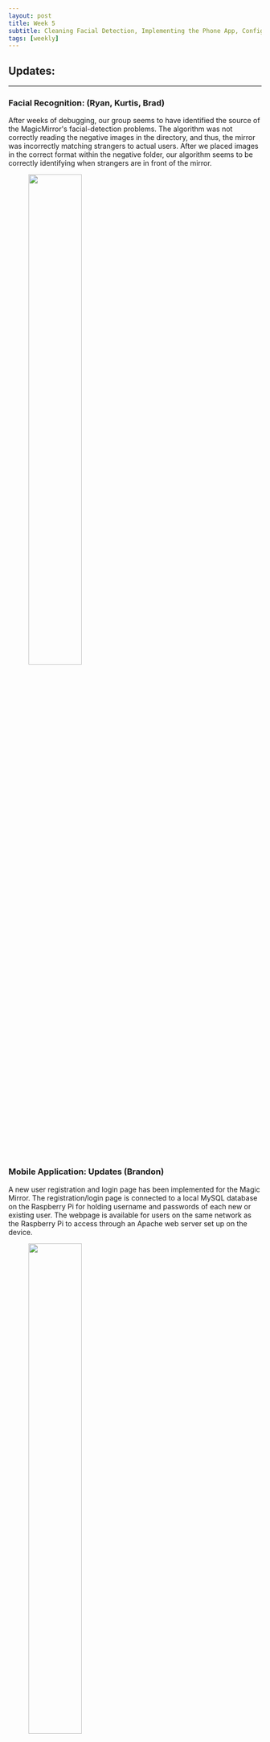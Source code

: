 ```yaml
---
layout: post
title: Week 5
subtitle: Cleaning Facial Detection, Implementing the Phone App, Configuring the Proximity Sensor
tags: [weekly]
---
```


## Updates:
---

### Facial Recognition: (Ryan, Kurtis, Brad)
After weeks of debugging, our group seems to have identified the source of the MagicMirror's facial-detection problems. The algorithm was not correctly reading the negative images in the directory, and thus, the mirror was incorrectly matching strangers to actual users. After we placed images in the correct format within the negative folder, our algorithm seems to be correctly identifying when strangers are in front of the mirror.

<figure>
	<img style="width: 50%; height: 50%" src="{{ 'https://image.slidesharecdn.com/defcon-23-joshua-smith-high-def-fuzzing-exploitation-over-hdmi-cec-updated-160701101451/95/high-definition-fuzzing-exploring-hdmi-vulnerabilities-16-638.jpg?cb=1467369160' | prepend: site.baseurl }}" alt=""> 
	<!-- <figcaption>CEC protocol used to control our monitor through HDMI.</figcaption> -->
</figure>

### Mobile Application: Updates (Brandon)
A new user registration and login page has been implemented for the Magic Mirror. The registration/login page is connected to a local MySQL database on the Raspberry Pi for holding username and passwords of each new or existing user. The webpage is available for users on the same network as the Raspberry Pi to access through an Apache web server set up on the device. 

<figure>
	<img style="width: 50%; height: 50%" src="{{ '/img/Register_Login_Page.JPG' | prepend: site.baseurl }}" alt=""> 
	<!-- <figcaption>The new user registration/login page for the Magic Mirror.</figcaption> -->
</figure>

Upon a successful login, the webpage will go to the Remote Control for the Magic Mirror that allows users to customize their setup.

![picture alt](https://raw.githubusercontent.com/Jopyth/MMM-Remote-Control/master/.github/power.png "Open Source Remote Control, Menu")

### Gesture Control (Ryan, Kurtis)
We have just received the Hover gesture sensor. Potential uses for the gesture sensor include: swiping to additional modules, choosing to create a new profile, and configuring user profiles through a drag-and-drop like mechanism.

### Smart Mirror ON/OFF Protocol (Brad)
With the base proximity sensor module, we found that when the HDMI output was turned OFF, the monitor displayed an ugly textbox saying that no signal was detected. To work around this problem, our group tried out a few options.

Potential Solutions:
* Loading an HTML-defined black rectangle to cover everything on the screen
* Turning off HDMI output with /bin/vcgencmd
* Turning off HDMI output with /bin/tvservice
* Setting the brightness through 0/255

At the end, we decided that the first option (HTML cover) was the best and easiest option to implement. However, after discovering CEC, we will also consider turning off/on the monitor directly with the proximity sensor.

### Smart Mirror Frame (Ryan, Kurtis, Brandon, Brad)
Our group took apart the plastic frame off of the monitor for future insertion into its wooden casing. Unfortunately, during the process, the wires connected to the ON/OFF sensor for the remote were ripped off. This meant that we were unable to turn ON/OFF the mirror. After some panic, our group was able to work around this problem by toggling the ON/OFF state of the monitor through the CEC protocol. For the future, we will need to turn ON/OFF the monitor through the HDMI output of the Raspberry Pi.

<br>
## Next Steps:
---

### Facial Recognition: (Ryan, Kurtis, Brad)
Facial recognition seems to be fully functional on the MagicMirror. After realizing that the "negative" images were not being read correctly, the facial detection algorithm seemed to be correctly identifying strangers. Going forward, we are planning to tweak our positive threshold further to ensure that facial recognition works accurately during the Mother of All Demos (MOAD). We will also be implementing a user profile creation script that will make creating new user profiles seamlessly with use of the mirror.

### Mobile Application: (Brandon)
Now that registration is functioning on the webpage, we need to have the facial recognition begin upon successful registration. This requires communication between the PHP of the webpage to the running javascript program of the Magic Mirror. During the facial recognition capturing mode for the new user, the webpage should transition to a page instructing the user to hold still for the duration of the capture. After the capture is complete, the webpage should go to the remote control for the user to customize their Magic Mirror. 

### Gesture Control: (Ryan, Kurtis)
With the Hover hardware in our hands, development for user input through gestures can finally start. We hope to get gesture sensing fully implemented within our system by the end of next week.

### Smart Mirror ON/OFF Protocol (Brad)
The Proximity Sensor appears to be fully functional and is implemented in the mirror. Further tweaking will need to be done so that the mirror turns on and off for appropriate distances and time. Also, we will need to implement a way for the proximity sensor module to run while the mirror is in the idle state. We plan to use CEC protocol to toggle the monitor ON/OFF through HDMI.

### Smart Mirror Frame (Ryan, Kurtis, Brandon, Brad)
Before putting together the acrylic, two-way mirror, wooden frame, and monitor together, we are planning to finish most of the software first. This allows ease-of-access to the monitor's inputs and ensures that we finish the most important features of the project. This aspect of the project will most likely be one of the last things we finish, around week 8-10.

<figure>
	<img style="width: 50%; height: 50%" src="{{ 'http://i.imgur.com/Z8TxmRp.jpg' | prepend: site.baseurl }}" alt=""> 
	<!-- <figcaption>An example of a completed MagicMirror.</figcaption> -->
</figure>
